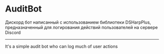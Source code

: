 # AuditBot
Дискорд бот написанный с использованием библиотеки DSHarpPlus, предназначенный для логирования действий пользователей на сервере Discord

---------------------------------------------------------

It's a simple audit bot who can log much of user actions
